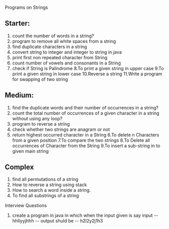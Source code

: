 Programs on Strings

## Starter:
1. count the number of words in a string?
2. program to remove all white spaces from a string
3. find duplicate characters in a string
4. convert string to integer and integer to string in java
5. print first non repeated character from String
6. count number of vowels and consonants in a String
7. check if String is Palindrome
8.To print a given string in upper case 
9.To print a given string in lower case
10.Reverse a string
11.Write a program for swapping of two string

## Medium:
1. find the duplicate words and their number of occurrences in a string?
2. count the total number of occurrences of a given character in a string without using any loop?
3. program to reverse a string
4. check whether two strings are anagram or not
5. return highest occurred character in a String
6.To delete n Characters from a given position
7.To compare the two strings 
8.To Delete all occurrences of Character from the String
9.To insert a sub-string in to given main string 
   
## Complex
1. find all permutations of a string
2. How to reverse a string using stack
3. How to search a word inside a string.
4. To find all substrings of a string


Interview Questions

 1. create a program in java in which when the input given is say
     input  -- hhllyyjhhh -- output shuld be -- h2l2y2j1h3
